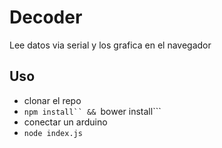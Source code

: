 # Decoder

Lee datos via serial y los grafica en el navegador

## Uso

* clonar el repo
* ```npm install`` && ```bower install```
* conectar un arduino
* ```node index.js```
